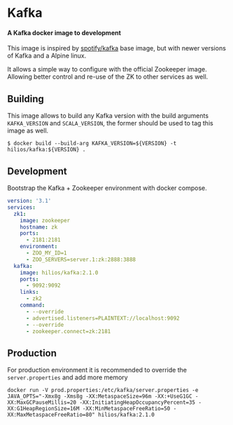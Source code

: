 # Kafka

#### A Kafka docker image to development

This image is inspired by [spotify/kafka](https://hub.docker.com/r/spotify/kafka/) base image, but with newer versions of Kafka  and a Alpine linux.

It allows a simple way to configure with the official Zookeeper image. Allowing better control and re-use of the ZK to other services as well.

## Building

This image allows to build any Kafka version with the build arguments `KAFKA_VERSION` and `SCALA_VERSION`, the former should be used to tag this image as well.

```shell
$ docker build --build-arg KAFKA_VERSION=${VERSION} -t hilios/kafka:${VERSION} .
```

## Development

Bootstrap the Kafka + Zookeeper environment with docker compose.

```yaml
version: '3.1'
services:
  zk1:
    image: zookeeper
    hostname: zk
    ports:
      - 2181:2181
    environment:
      - ZOO_MY_ID=1
      - ZOO_SERVERS=server.1:zk:2888:3888
  kafka:
    image: hilios/kafka:2.1.0
    ports:
      - 9092:9092
    links:
      - zk2
    command:
      - --override
      - advertised.listeners=PLAINTEXT://localhost:9092
      - --override
      - zookeeper.connect=zk:2181
```

## Production

For production environment it is recommended to override the `server.properties` and add more memory

```shell
docker run -V prod.properties:/etc/kafka/server.properties -e JAVA_OPTS="-Xmx8g -Xms8g -XX:MetaspaceSize=96m -XX:+UseG1GC -XX:MaxGCPauseMillis=20 -XX:InitiatingHeapOccupancyPercent=35 -XX:G1HeapRegionSize=16M -XX:MinMetaspaceFreeRatio=50 -XX:MaxMetaspaceFreeRatio=80" hilios/kafka:2.1.0
```
